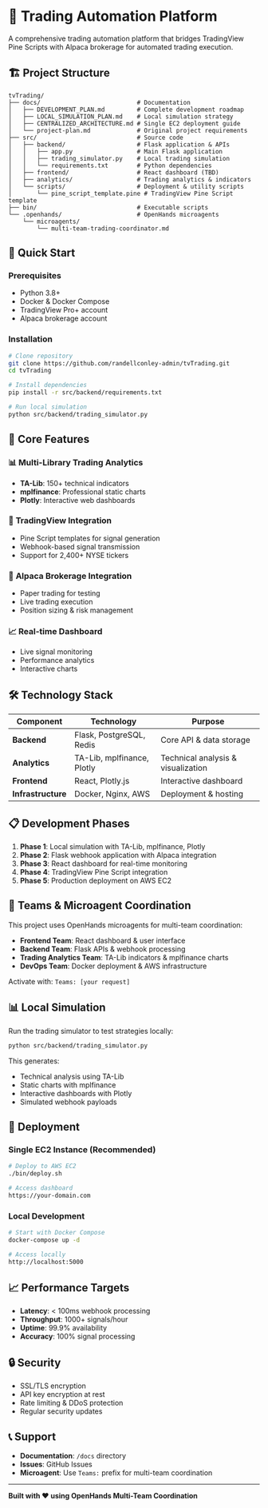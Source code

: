 

# 🎯 Trading Automation Platform

A comprehensive trading automation platform that bridges TradingView Pine Scripts with Alpaca brokerage for automated trading execution.

## 🏗️ Project Structure

```
tvTrading/
├── docs/                           # Documentation
│   ├── DEVELOPMENT_PLAN.md         # Complete development roadmap
│   ├── LOCAL_SIMULATION_PLAN.md    # Local simulation strategy
│   ├── CENTRALIZED_ARCHITECTURE.md # Single EC2 deployment guide
│   └── project-plan.md             # Original project requirements
├── src/                            # Source code
│   ├── backend/                    # Flask application & APIs
│   │   ├── app.py                  # Main Flask application
│   │   ├── trading_simulator.py    # Local trading simulation
│   │   └── requirements.txt        # Python dependencies
│   ├── frontend/                   # React dashboard (TBD)
│   ├── analytics/                  # Trading analytics & indicators
│   └── scripts/                    # Deployment & utility scripts
│       └── pine_script_template.pine # TradingView Pine Script template
├── bin/                            # Executable scripts
└── .openhands/                     # OpenHands microagents
    └── microagents/
        └── multi-team-trading-coordinator.md
```

## 🚀 Quick Start

### Prerequisites
- Python 3.8+
- Docker & Docker Compose
- TradingView Pro+ account
- Alpaca brokerage account

### Installation
```bash
# Clone repository
git clone https://github.com/randellconley-admin/tvTrading.git
cd tvTrading

# Install dependencies
pip install -r src/backend/requirements.txt

# Run local simulation
python src/backend/trading_simulator.py
```

## 🎯 Core Features

### 📊 **Multi-Library Trading Analytics**
- **TA-Lib**: 150+ technical indicators
- **mplfinance**: Professional static charts
- **Plotly**: Interactive web dashboards

### 🔄 **TradingView Integration**
- Pine Script templates for signal generation
- Webhook-based signal transmission
- Support for 2,400+ NYSE tickers

### 🏦 **Alpaca Brokerage Integration**
- Paper trading for testing
- Live trading execution
- Position sizing & risk management

### 📈 **Real-time Dashboard**
- Live signal monitoring
- Performance analytics
- Interactive charts

## 🛠️ Technology Stack

| Component | Technology | Purpose |
|-----------|------------|---------|
| **Backend** | Flask, PostgreSQL, Redis | Core API & data storage |
| **Analytics** | TA-Lib, mplfinance, Plotly | Technical analysis & visualization |
| **Frontend** | React, Plotly.js | Interactive dashboard |
| **Infrastructure** | Docker, Nginx, AWS | Deployment & hosting |

## 📋 Development Phases

1. **Phase 1**: Local simulation with TA-Lib, mplfinance, Plotly
2. **Phase 2**: Flask webhook application with Alpaca integration
3. **Phase 3**: React dashboard for real-time monitoring
4. **Phase 4**: TradingView Pine Script integration
5. **Phase 5**: Production deployment on AWS EC2

## 🎯 Teams & Microagent Coordination

This project uses OpenHands microagents for multi-team coordination:

- **Frontend Team**: React dashboard & user interface
- **Backend Team**: Flask APIs & webhook processing
- **Trading Analytics Team**: TA-Lib indicators & mplfinance charts
- **DevOps Team**: Docker deployment & AWS infrastructure

Activate with: `Teams: [your request]`

## 📊 Local Simulation

Run the trading simulator to test strategies locally:

```bash
python src/backend/trading_simulator.py
```

This generates:
- Technical analysis using TA-Lib
- Static charts with mplfinance
- Interactive dashboards with Plotly
- Simulated webhook payloads

## 🚀 Deployment

### Single EC2 Instance (Recommended)
```bash
# Deploy to AWS EC2
./bin/deploy.sh

# Access dashboard
https://your-domain.com
```

### Local Development
```bash
# Start with Docker Compose
docker-compose up -d

# Access locally
http://localhost:5000
```

## 📈 Performance Targets

- **Latency**: < 100ms webhook processing
- **Throughput**: 1000+ signals/hour
- **Uptime**: 99.9% availability
- **Accuracy**: 100% signal processing

## 🔒 Security

- SSL/TLS encryption
- API key encryption at rest
- Rate limiting & DDoS protection
- Regular security updates

## 📞 Support

- **Documentation**: `/docs` directory
- **Issues**: GitHub Issues
- **Microagent**: Use `Teams:` prefix for multi-team coordination

---

**Built with ❤️ using OpenHands Multi-Team Coordination**


